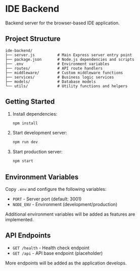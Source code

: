 # IDE Backend

Backend server for the browser-based IDE application.

## Project Structure

```
ide-backend/
├── server.js          # Main Express server entry point
├── package.json       # Node.js dependencies and scripts
├── .env               # Environment variables
├── routes/            # API route handlers
├── middleware/        # Custom middleware functions
├── services/          # Business logic services
├── models/            # Database models
└── utils/             # Utility functions and helpers
```

## Getting Started

1. Install dependencies:
   ```bash
   npm install
   ```

2. Start development server:
   ```bash
   npm run dev
   ```

3. Start production server:
   ```bash
   npm start
   ```

## Environment Variables

Copy `.env` and configure the following variables:
- `PORT` - Server port (default: 3001)
- `NODE_ENV` - Environment (development/production)

Additional environment variables will be added as features are implemented.

## API Endpoints

- `GET /health` - Health check endpoint
- `GET /api` - API base endpoint (placeholder)

More endpoints will be added as the application develops.